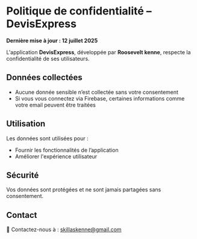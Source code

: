 # Politique de confidentialité – DevisExpress

**Dernière mise à jour : 12 juillet 2025**

L'application **DevisExpress**, développée par **Roosevelt kenne**, respecte la confidentialité de ses utilisateurs.

## Données collectées
- Aucune donnée sensible n’est collectée sans votre consentement
- Si vous vous connectez via Firebase, certaines informations comme votre email peuvent être traitées

## Utilisation
Les données sont utilisées pour :
- Fournir les fonctionnalités de l’application
- Améliorer l'expérience utilisateur

## Sécurité
Vos données sont protégées et ne sont jamais partagées sans consentement.

## Contact
📧 Contactez-nous à : skillaskenne@gmail.com
